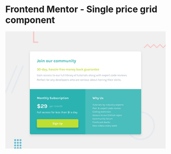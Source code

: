 # Frontend Mentor - Single price grid component

[![Design preview for the Single price grid component coding challenge](./design/desktop-preview.jpg)](https://chalkier-ignition.000webhostapp.com/Newbie/project-02/index.html)
